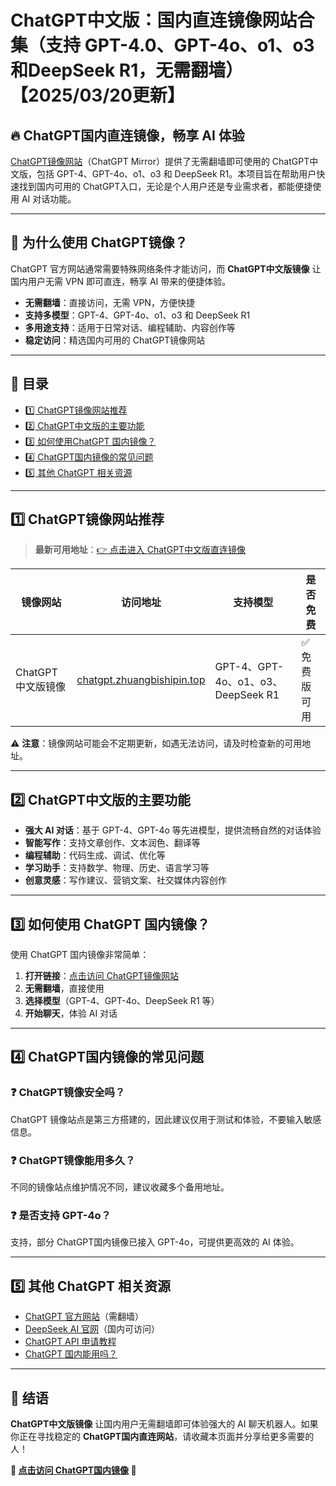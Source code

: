 # ChatGPT中文版：国内直连镜像网站合集（支持 GPT-4.0、GPT-4o、o1、o3和DeepSeek R1，无需翻墙）【2025/03/20更新】

## 🔥 ChatGPT国内直连镜像，畅享 AI 体验

[ChatGPT镜像网站](https://chatgpt.zhuangbishipin.top/?allow=true)（ChatGPT Mirror）提供了无需翻墙即可使用的 ChatGPT中文版，包括 GPT-4、GPT-4o、o1、o3 和 DeepSeek R1。本项目旨在帮助用户快速找到国内可用的 ChatGPT入口，无论是个人用户还是专业需求者，都能便捷使用 AI 对话功能。

---

## 📌 为什么使用 ChatGPT镜像？

ChatGPT 官方网站通常需要特殊网络条件才能访问，而 **ChatGPT中文版镜像** 让国内用户无需 VPN 即可直连，畅享 AI 带来的便捷体验。

- **无需翻墙**：直接访问，无需 VPN，方便快捷
- **支持多模型**：GPT-4、GPT-4o、o1、o3 和 DeepSeek R1
- **多用途支持**：适用于日常对话、编程辅助、内容创作等
- **稳定访问**：精选国内可用的 ChatGPT镜像网站

---

## 📖 目录

- [1️⃣ ChatGPT镜像网站推荐](#1️⃣-chatgpt-镜像网站推荐)
- [2️⃣ ChatGPT中文版的主要功能](#2️⃣-chatgpt-中文版的主要功能)
- [3️⃣ 如何使用ChatGPT 国内镜像？](#3️⃣-如何使用-chatgpt-国内镜像)
- [4️⃣ ChatGPT国内镜像的常见问题](#4️⃣-chatgpt-国内镜像的常见问题)
- [5️⃣ 其他 ChatGPT 相关资源](#5️⃣-其他-chatgpt-相关资源)

---

## 1️⃣ ChatGPT镜像网站推荐

> **最新可用地址**：[👉 点击进入 ChatGPT中文版直连镜像](https://chatgpt.zhuangbishipin.top/?allow=true)

| 镜像网站 | 访问地址 | 支持模型 | 是否免费 |
|---------|----------|----------|----------|
| ChatGPT中文版镜像 | [chatgpt.zhuangbishipin.top](https://chatgpt.zhuangbishipin.top/?allow=true) | GPT-4、GPT-4o、o1、o3、DeepSeek R1 | ✅ 免费版可用 |

⚠ **注意**：镜像网站可能会不定期更新，如遇无法访问，请及时检查新的可用地址。

---

## 2️⃣ ChatGPT中文版的主要功能

- **强大 AI 对话**：基于 GPT-4、GPT-4o 等先进模型，提供流畅自然的对话体验
- **智能写作**：支持文章创作、文本润色、翻译等
- **编程辅助**：代码生成、调试、优化等
- **学习助手**：支持数学、物理、历史、语言学习等
- **创意灵感**：写作建议、营销文案、社交媒体内容创作

---

## 3️⃣ 如何使用 ChatGPT 国内镜像？

使用 ChatGPT 国内镜像非常简单：

1. **打开链接**：[点击访问 ChatGPT镜像网站](https://chatgpt.zhuangbishipin.top/?allow=true)
2. **无需翻墙**，直接使用
3. **选择模型**（GPT-4、GPT-4o、DeepSeek R1 等）
4. **开始聊天**，体验 AI 对话

---

## 4️⃣ ChatGPT国内镜像的常见问题

### ❓ ChatGPT镜像安全吗？
ChatGPT 镜像站点是第三方搭建的，因此建议仅用于测试和体验，不要输入敏感信息。

### ❓ ChatGPT镜像能用多久？
不同的镜像站点维护情况不同，建议收藏多个备用地址。

### ❓ 是否支持 GPT-4o？
支持，部分 ChatGPT国内镜像已接入 GPT-4o，可提供更高效的 AI 体验。

---

## 5️⃣ 其他 ChatGPT 相关资源

- [ChatGPT 官方网站](https://openai.com/chatgpt)（需翻墙）
- [DeepSeek AI 官网](https://www.deepseek.com/)（国内可访问）
- [ChatGPT API 申请教程](https://platform.openai.com/)
- [ChatGPT 国内能用吗？](https://chatgpt.zhuangbishipin.top/?allow=true)

---

## 📢 结语

**ChatGPT中文版镜像** 让国内用户无需翻墙即可体验强大的 AI 聊天机器人。如果你正在寻找稳定的 **ChatGPT国内直连网站**，请收藏本页面并分享给更多需要的人！

**🔗 [点击访问 ChatGPT国内镜像](https://chatgpt.zhuangbishipin.top/?allow=true) 🔗**
